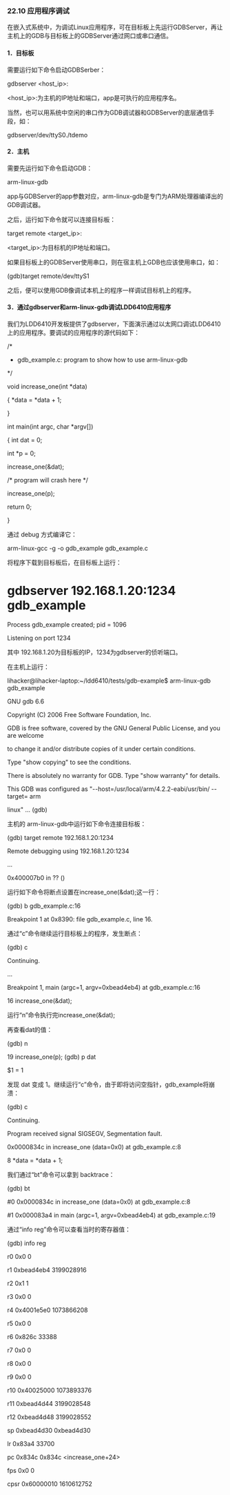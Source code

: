 ### 22.10 应用程序调试

在嵌入式系统中，为调试Linux应用程序，可在目标板上先运行GDBServer，再让主机上的GDB与目标板上的GDBServer通过网口或串口通信。

#### 1．目标板

需要运行如下命令启动GDBSerber：

gdbserver <host_ip>:<port> <app>

<host_ip>:<port>为主机的IP地址和端口，app是可执行的应用程序名。

当然，也可以用系统中空闲的串口作为GDB调试器和GDBServer的底层通信手段，如：

gdbserver/dev/ttyS0./tdemo

#### 2．主机

需要先运行如下命令启动GDB：

arm-linux-gdb <app>

app与GDBServer的app参数对应，arm-linux-gdb是专门为ARM处理器编译出的GDB调试器。

之后，运行如下命令就可以连接目标板：

target remote <target_ip>:<port>

<target_ip>:<port>为目标机的IP地址和端口。

如果目标板上的GDBServer使用串口，则在宿主机上GDB也应该使用串口，如：

(gdb)target remote/dev/ttyS1

之后，便可以使用GDB像调试本机上的程序一样调试目标机上的程序。



#### 3．通过gdbserver和arm-linux-gdb调试LDD6410应用程序

我们为LDD6410开发板提供了gdbserver，下面演示通过以太网口调试LDD6410上的应用程序。要调试的应用程序的源代码如下：

/* 
 
 * gdb_example.c: program to show how to use arm-linux-gdb 
 
 */

void increase_one(int *data) 
 
 { *data = *data + 1; 
 
 } 
 
 int main(int argc, char *argv[]) 
 
 { int dat = 0; 
 
 int *p = 0; 
 
 increase_one(&dat); 
 
 /* program will crash here */ 
 
 increase_one(p); 
 
 return 0; 
 
 }

通过 debug 方式编译它：

arm-linux-gcc -g -o gdb_example gdb_example.c

将程序下载到目标板后，在目标板上运行：

# gdbserver 192.168.1.20:1234 gdb_example 
 
 Process gdb_example created; pid = 1096 
 
 Listening on port 1234

其中 192.168.1.20为目标板的IP，1234为gdbserver的侦听端口。

在主机上运行：

lihacker@lihacker-laptop:~/ldd6410/tests/gdb-example$ arm-linux-gdb gdb_example 
 
 GNU gdb 6.6 
 
 Copyright (C) 2006 Free Software Foundation, Inc. 
 
 GDB is free software, covered by the GNU General Public License, and you are welcome 
 
 to change it and/or distribute copies of it under certain conditions. 
 
 Type "show copying" to see the conditions. 
 
 There is absolutely no warranty for GDB. Type "show warranty" for details. 
 
 This GDB was configured as "--host=/usr/local/arm/4.2.2-eabi/usr/bin/ --target= arm 
 
 linux" ... (gdb)

主机的 arm-linux-gdb中运行如下命令连接目标板：

(gdb) target remote 192.168.1.20:1234 
 
 Remote debugging using 192.168.1.20:1234 
 
 ... 
 
 0x400007b0 in ?? ()

运行如下命令将断点设置在increase_one(&dat);这一行：

(gdb) b gdb_example.c:16 
 
 Breakpoint 1 at 0x8390: file gdb_example.c, line 16.

通过“c”命令继续运行目标板上的程序，发生断点：

(gdb) c 
 
 Continuing. 
 
 ... 
 
 Breakpoint 1, main (argc=1, argv=0xbead4eb4) at gdb_example.c:16 
 
 16 increase_one(&dat);

运行“n”命令执行完increase_one(&dat);

再查看dat的值：

(gdb) n 
 
 19 increase_one(p); (gdb) p dat 
 
 $1 = 1

发现 dat 变成 1。继续运行“c”命令，由于即将访问空指针，gdb_example将崩溃：

(gdb) c 
 
 Continuing. 
 
 Program received signal SIGSEGV, Segmentation fault. 
 
 0x0000834c in increase_one (data=0x0) at gdb_example.c:8 
 
 8 *data = *data + 1;

我们通过“bt”命令可以拿到 backtrace：

(gdb) bt 
 
 #0 0x0000834c in increase_one (data=0x0) at gdb_example.c:8 
 
 #1 0x000083a4 in main (argc=1, argv=0xbead4eb4) at gdb_example.c:19

通过“info reg”命令可以查看当时的寄存器值：

(gdb) info reg 
 
 r0 0x0 0 
 
 r1 0xbead4eb4 3199028916 
 
 r2 0x1 1 
 
 r3 0x0 0 
 
 r4 0x4001e5e0 1073866208 
 
 r5 0x0 0 
 
 r6 0x826c 33388 
 
 r7 0x0 0 
 
 r8 0x0 0 
 
 r9 0x0 0 
 
 r10 0x40025000 1073893376 
 
 r11 0xbead4d44 3199028548 
 
 r12 0xbead4d48 3199028552 
 
 sp 0xbead4d30 0xbead4d30 
 
 lr 0x83a4 33700 
 
 pc 0x834c 0x834c <increase_one+24> 
 
 fps 0x0 0 
 
 cpsr 0x60000010 1610612752

